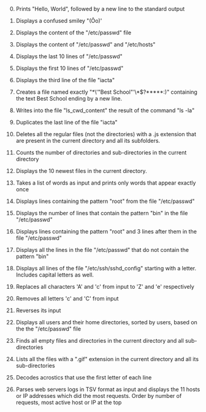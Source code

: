 0. Prints "Hello, World", followed by a new line to the standard output

1. Displays a confused smiley "(Ôo)'

2. Displays the content of the "/etc/passwd" file

3. Displays the content of "/etc/passwd" and "/etc/hosts"

4. Displays the last 10 lines of "/etc/passwd"

5. Displays the first 10 lines of "/etc/passwd"

6. Displays the third line of the file "iacta"

7. Creates a file named exactly "\*\\'"Best School"\'\\*$\?\*\*\*\*\*:)" containing the text Best School ending by a new line.

8. Writes into the file "ls_cwd_content" the result of the command "ls -la"

9. Duplicates the last line of the file "iacta"

10. Deletes all the regular files (not the directories) with a .js extension that are present in the current directory and all its subfolders.

11. Counts the number of directories and sub-directories in the current directory

12. Displays the 10 newest files in the current directory.

13. Takes a list of words as input and prints only words that appear exactly once

14. Displays lines containing the pattern "root" from the file "/etc/passwd"

15. Displays the number of lines that contain the pattern "bin" in the file "/etc/passwd"

16. Displays lines containing the pattern "root" and 3 lines after them in the file "/etc/passwd"

17. Displays all the lines in the file "/etc/passwd" that do not contain the pattern "bin"

18. Displays all lines of the file "/etc/ssh/sshd_config" starting with a letter. Includes capital letters as well.

19. Replaces all characters 'A' and 'c' from input to 'Z' and 'e' respectively

20. Removes all letters 'c' and 'C' from input

21. Reverses its input

22. Displays all users and their home directories, sorted by users, based on the the "/etc/passwd" file

100. Finds all empty files and directories in the current directory and all sub-directories

101. Lists all the files with a ".gif" extension in the current directory and all its sub-directories

102. Decodes acrostics that use the first letter of each line

103. Parses web servers logs in TSV format as input and displays the 11 hosts or IP addresses which did the most requests. Order by number of requests, most active host or IP at the top
